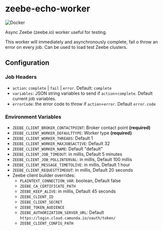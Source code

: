 # zeebe-echo-worker
![Docker](https://github.com/pabloromanelli/zeebe-echo-worker/workflows/Docker/badge.svg)

Async Zeebe (zeebe.io) worker useful for testing.

This worker will immediately and asynchronously complete, fail o throw an error on every job.
Can be used to load test Zeebe clusters.

## Configuration
### Job Headers
- `action`: `complete` | `fail` | `error`. Default: `complete`
- `variables`: JSON string variables to send if `action`=`complete`. Default current job variables.
- `errorCode`: the error code to throw if `action`=`error`. Default `error.code`

### Environment Variables
- `ZEEBE_CLIENT_BROKER_CONTACTPOINT`: Broker contact point **(required)**
- `ZEEBE_CLIENT_WORKER_DEFAULTTYPE`: Worker type **(required)**
- `ZEEBE_CLIENT_WORKER_THREADS`: Default 1
- `ZEEBE_CLIENT_WORKER_MAXJOBSACTIVE`: Default 32
- `ZEEBE_CLIENT_WORKER_NAME`: Default "default"
- `ZEEBE_CLIENT_JOB_TIMEOUT`: in millis, Default 5 minutes
- `ZEEBE_CLIENT_JOB_POLLINTERVAL`: in millis, Default 100 millis
- `ZEEBE_CLIENT_MESSAGE_TIMETOLIVE`: in millis, Default 1 hour
- `ZEEBE_CLIENT_REQUESTTIMEOUT`: in millis, Default 20 seconds
- Zeebe client builder overrides:
    - `PLAINTEXT_CONNECTION_VAR`: boolean, Default false
    - `ZEEBE_CA_CERTIFICATE_PATH`
    - `ZEEBE_KEEP_ALIVE`: in millis, Default 45 seconds
    - `ZEEBE_CLIENT_ID`
    - `ZEEBE_CLIENT_SECRET`
    - `ZEEBE_TOKEN_AUDIENCE`
    - `ZEEBE_AUTHORIZATION_SERVER_URL`: Default `https://login.cloud.camunda.io/oauth/token/`
    - `ZEEBE_CLIENT_CONFIG_PATH`

